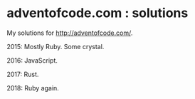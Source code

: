 # adventofcode.com : solutions
My solutions for http://adventofcode.com/.

2015: Mostly Ruby. Some crystal.

2016: JavaScript.

2017: Rust.

2018: Ruby again.
